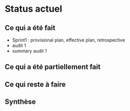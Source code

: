 # Status actuel

## Ce qui a été fait

* Sprint1 : provisional plan, effective plan, retrospective
* audit 1
* summary audit 1


## Ce qui a été partiellement fait


## Ce qui reste à faire


## Synthèse
